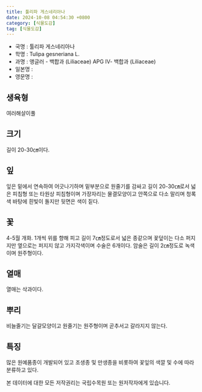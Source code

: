 ```yaml
---
title: 툴리파 게스네리아나
date: 2024-10-08 04:54:30 +0800
category: [식물도감]
tag: [식물도감]
---
```




- 국명 : 툴리파 게스네리아나
- 학명 : Tulipa gesneriana L.
- 과명 : 앵글러 - 백합과 (Liliaceae) APG Ⅳ- 백합과 (Liliaceae)
- 일본명 : 
- 영문명 : 


## 생육형
여러해살이풀
## 크기
길이 20-30㎝이다.
## 잎
잎은 밑에서 연속하여 어긋나기하며 밑부분으로 원줄기를 감싸고 길이 20-30㎝로서 넓은 피침형 또는 타원상 피침형이며 가장자리는 물결모양이고 안쪽으로 다소 말리며 청록색 바탕에 흰빛이 돌지만 뒷면은 색이 짙다.
## 꽃
4-5월 개화. 1개씩 위를 향해 피고 길이 7㎝정도로서 넓은 종같으며 꽃덮이는 다소 퍼지지만 옆으로는 퍼지지 않고 가지각색이며 수술은 6개이다. 암술은 길이 2㎝정도로 녹색이며 원주형이다.
## 열매
열매는 삭과이다.
## 뿌리
비늘줄기는 달걀모양이고 원줄기는 원주형이며 곧추서고 갈라지지 않는다.
## 특징
많은 원예품종이 개발되어 있고 조생종 및 만생종을 비롯하여 꽃잎의 색깔 및 수에 따라 분류하고 있다.






본 데이터에 대한 모든 저작권리는 국립수목원 또는 원저작자에게 있습니다.
